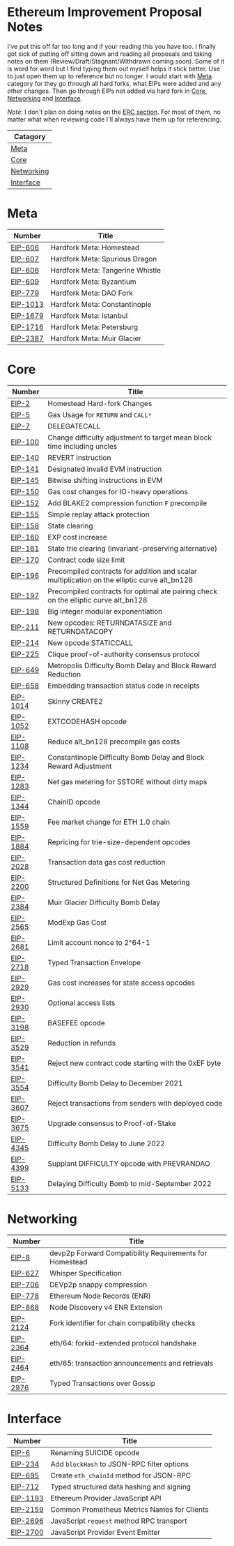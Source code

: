 # Ethereum Improvement Proposal Notes
I've put this off far too long and if your reading this you have too. I finally got sick of putting off sitting down and reading all proposals and taking notes on them (Review/Draft/Stagnant/Withdrawn coming soon). Some of it is word for word but I find typing them out myself helps it stick better. Use to just open them up to reference but no longer. I would start with [Meta](https://github.com/0xNazgul/EIP-Notes/edit/main/README.md#meta) category for they go through all hard forks, what EIPs were added and any other changes. Then go through EIPs not added via hard fork in [Core](https://github.com/0xNazgul/EIP-Notes/edit/main/README.md#core), [Networking](https://github.com/0xNazgul/EIP-Notes/edit/main/README.md#networking) and [Interface](https://github.com/0xNazgul/EIP-Notes/edit/main/README.md#interface). 

*Note*: I don't plan on doing notes on the [ERC section](https://eips.ethereum.org/erc). For most of them, no matter what when reviewing code I'll always have them up for referencing.

| Catagory | 
|-----------------------------------------------------------------------------------------------------------------------------------------------------------------------|
| [Meta](https://github.com/0xNazgul/EIP-Notes/edit/main/README.md#meta) |
| [Core](https://github.com/0xNazgul/EIP-Notes/edit/main/README.md#core) |
| [Networking](https://github.com/0xNazgul/EIP-Notes/edit/main/README.md#networking) |
| [Interface](https://github.com/0xNazgul/EIP-Notes/edit/main/README.md#interface) |

# Meta
| Number | Title
|--------------------------------------------------------------------|------------------------------------------------------------------------------------------------|
| [EIP-606](https://github.com/0xNazgul/EIP-Notes/blob/main/Meta/EIP-606-Homestead.md) | Hardfork Meta: Homestead |
| [EIP-607](https://github.com/0xNazgul/EIP-Notes/blob/main/Meta/EIP-607-Spurious-Dragon.md) | Hardfork Meta: Spurious Dragon |
| [EIP-608](https://github.com/0xNazgul/EIP-Notes/blob/main/Meta/EIP-608-Tangerine-Whistle.md) | Hardfork Meta: Tangerine Whistle |
| [EIP-609](https://github.com/0xNazgul/EIP-Notes/blob/main/Meta/EIP-609-Byzantium.md) | Hardfork Meta: Byzantium |
| [EIP-779](https://github.com/0xNazgul/EIP-Notes/blob/main/Meta/EIP-779-DAO-Fork.md) | Hardfork Meta: DAO Fork |
| [EIP-1013](https://github.com/0xNazgul/EIP-Notes/blob/main/Meta/EIP-1013-Constantinople.md) | Hardfork Meta: Constantinople |
| [EIP-1679](https://github.com/0xNazgul/EIP-Notes/blob/main/Meta/EIP-1679-Istanbul.md) | Hardfork Meta: Istanbul |
| [EIP-1716](https://github.com/0xNazgul/EIP-Notes/blob/main/Meta/EIP-1716-Petersburg.md) | Hardfork Meta: Petersburg |
| [EIP-2387](https://github.com/0xNazgul/EIP-Notes/blob/main/Meta/EIP-2387-Muir-Glacier.md) | Hardfork Meta: Muir Glacier |


# Core
| Number | Title
|--------------------------------------------------------------------|--------------------------------------------------------------------------------------------------|
| [EIP-2](https://github.com/0xNazgul/EIP-Notes/blob/main/Core/EIP-2-Homestead.md) | Homestead Hard-fork Changes |
| [EIP-5](https://github.com/0xNazgul/EIP-Notes/blob/main/Core/EIP-5-RETURN-CALL.md) |	Gas Usage for `RETURN` and `CALL*` | 
| [EIP-7](https://github.com/0xNazgul/EIP-Notes/blob/main/Core/EIP-7-DELEGATECALL.md)	| DELEGATECALL |
| [EIP-100](https://github.com/0xNazgul/EIP-Notes/blob/main/Core/EIP-100-Change-difficulty-adjustment.md) |	Change difficulty adjustment to target mean block time including uncles |
| [EIP-140](https://github.com/0xNazgul/EIP-Notes/blob/main/Core/EIP-140-REVERT-instruction.md) |	REVERT instruction |
| [EIP-141](https://github.com/0xNazgul/EIP-Notes/blob/main/Core/EIP-141-invalid-EVM-instruction.md) |	Designated invalid EVM instruction |
| [EIP-145](https://github.com/0xNazgul/EIP-Notes/blob/main/Core/EIP-145-Bitwise-shifting.md)	| Bitwise shifting instructions in EVM |
| [EIP-150](https://github.com/0xNazgul/EIP-Notes/blob/main/Core/EIP-150-Gas-cost-changes.md) |	Gas cost changes for IO-heavy operations |
| [EIP-152](https://github.com/0xNazgul/EIP-Notes/blob/main/Core/EIP-152-Add-BLAKE2.md) |	Add BLAKE2 compression function `F` precompile |
| [EIP-155](https://github.com/0xNazgul/EIP-Notes/blob/main/Core/EIP-155-Simple-replay-attack-protection.md) |	Simple replay attack protection |
| [EIP-158](https://github.com/0xNazgul/EIP-Notes/blob/main/Core/EIP-158-State-clearing.md) |	State clearing |
| [EIP-160](https://github.com/0xNazgul/EIP-Notes/blob/main/Core/EIP-160-EXP-cost-increase.md) |	EXP cost increase |
| [EIP-161](https://github.com/0xNazgul/EIP-Notes/blob/main/Core/EIP-161-State-trie-clearing.md) |	State trie clearing (invariant-preserving alternative) |
| [EIP-170](https://github.com/0xNazgul/EIP-Notes/blob/main/Core/EIP-170-Contract-code-size-limit.md) |	Contract code size limit |
| [EIP-196](https://github.com/0xNazgul/EIP-Notes/blob/main/Core/EIP-196-Precompiled-contracts-for-addition.md) |	Precompiled contracts for addition and scalar multiplication on the elliptic curve alt_bn128 |
| [EIP-197](https://github.com/0xNazgul/EIP-Notes/blob/main/Core/EIP-197-Precompiled-contracts-for-optimal.md) |	Precompiled contracts for optimal ate pairing check on the elliptic curve alt_bn128 |
| [EIP-198](https://github.com/0xNazgul/EIP-Notes/blob/main/Core/EIP-198-Big-integer-modular-exponentiation.md) |	Big integer modular exponentiation |
| [EIP-211](https://github.com/0xNazgul/EIP-Notes/blob/main/Core/EIP-211-RETURNDATASIZE-RETURNDATACOPY.md) |	New opcodes: RETURNDATASIZE and RETURNDATACOPY |
| [EIP-214](https://github.com/0xNazgul/EIP-Notes/blob/main/Core/EIP-214-STATICCALL.md) |	New opcode STATICCALL |
| [EIP-225](https://github.com/0xNazgul/EIP-Notes/blob/main/Core/EIP-225-Clique-proof-of-authority.md) |	Clique proof-of-authority consensus protocol |
| [EIP-649](https://github.com/0xNazgul/EIP-Notes/blob/main/Core/EIP-649-Metropolis-Difficulty-Bomb.md) |	Metropolis Difficulty Bomb Delay and Block Reward Reduction |
| [EIP-658](https://github.com/0xNazgul/EIP-Notes/blob/main/Core/EIP-658-Embedding-transaction.md) |	Embedding transaction status code in receipts |
| [EIP-1014](https://github.com/0xNazgul/EIP-Notes/blob/main/Core/EIP-1014-Skinny-CREATE2.md) | Skinny CREATE2 |
| [EIP-1052](https://github.com/0xNazgul/EIP-Notes/blob/main/Core/EIP-1052-EXTCODEHASH.md) | EXTCODEHASH opcode |
| [EIP-1108](https://github.com/0xNazgul/EIP-Notes/blob/main/Core/EIP-1108-Reduce-alt_bn128.md) | Reduce alt_bn128 precompile gas costs |
| [EIP-1234](https://github.com/0xNazgul/EIP-Notes/blob/main/Core/EIP-1234-Constantinople-Difficulty-Bomb-Delay.md) | Constantinople Difficulty Bomb Delay and Block Reward Adjustment |
| [EIP-1283](https://github.com/0xNazgul/EIP-Notes/blob/main/Core/EIP-1283-Net-gas-metering.md) | Net gas metering for SSTORE without dirty maps |
| [EIP-1344](https://github.com/0xNazgul/EIP-Notes/blob/main/Core/EIP-1344-ChainID.md) | ChainID opcode |
| [EIP-1559](https://github.com/0xNazgul/EIP-Notes/blob/main/Core/EIP-1559-Fee-market-change.md) | Fee market change for ETH 1.0 chain |
| [EIP-1884](https://github.com/0xNazgul/EIP-Notes/blob/main/Core/EIP-1884-Repricing-for-trie-size.md) | Repricing for trie-size-dependent opcodes |
| [EIP-2028](https://github.com/0xNazgul/EIP-Notes/blob/main/Core/EIP-2028-Transaction-data-gas.md) | Transaction data gas cost reduction |
| [EIP-2200](https://github.com/0xNazgul/EIP-Notes/blob/main/Core/EIP-2200-Structured-Definitions.md) | Structured Definitions for Net Gas Metering |
| [EIP-2384](https://github.com/0xNazgul/EIP-Notes/blob/main/Core/EIP-2384-Muir-Glacier-Difficulty.md) | Muir Glacier Difficulty Bomb Delay |
| [EIP-2565](https://github.com/0xNazgul/EIP-Notes/blob/main/Core/EIP-2565-ModExp-Gas-Cost.md) | ModExp Gas Cost |
| [EIP-2681](https://github.com/0xNazgul/EIP-Notes/blob/main/Core/EIP-2681-Limit-account-nonce.md) | Limit account nonce to 2^64-1 |
| [EIP-2718](https://github.com/0xNazgul/EIP-Notes/blob/main/Core/EIP-2718-Typed-Transaction-Envelope.md) | Typed Transaction Envelope |
| [EIP-2929](https://github.com/0xNazgul/EIP-Notes/blob/main/Core/EIP-2929-Gas-cost-increases.md) | Gas cost increases for state access opcodes |
| [EIP-2930](https://github.com/0xNazgul/EIP-Notes/blob/main/Core/EIP-2930-Optional-access-lists.md) | Optional access lists |
| [EIP-3198](https://github.com/0xNazgul/EIP-Notes/blob/main/Core/EIP-3198-BASEFEE-opcode.md) | BASEFEE opcode |
| [EIP-3529](https://github.com/0xNazgul/EIP-Notes/blob/main/Core/EIP-3529-Reduction-in-refunds.md) | Reduction in refunds |
| [EIP-3541](https://github.com/0xNazgul/EIP-Notes/blob/main/Core/EIP-3541-Reject-new-contract-code.md) | Reject new contract code starting with the 0xEF byte |
| [EIP-3554](https://github.com/0xNazgul/EIP-Notes/blob/main/Core/EIP-3554-Difficulty-Bomb-Delay.md) | Difficulty Bomb Delay to December 2021 |
| [EIP-3607](https://github.com/0xNazgul/EIP-Notes/blob/main/Core/EIP-3607-Reject-transactions.md) | Reject transactions from senders with deployed code |
| [EIP-3675](https://github.com/0xNazgul/EIP-Notes/blob/main/Core/EIP-3675-Upgrade-consensus.md) | Upgrade consensus to Proof-of-Stake |
| [EIP-4345](https://github.com/0xNazgul/EIP-Notes/blob/main/Core/EIP-4345-Difficulty-Bomb-Delay.md) | Difficulty Bomb Delay to June 2022 |
| [EIP-4399](https://github.com/0xNazgul/EIP-Notes/blob/main/Core/EIP-4345-Difficulty-Bomb-Delay.md) | Supplant DIFFICULTY opcode with PREVRANDAO |
| [EIP-5133](https://github.com/0xNazgul/EIP-Notes/blob/main/Core/EIP-5133-Delaying-Difficulty-Bomb.md) | Delaying Difficulty Bomb to mid-September 2022 |

# Networking
| Number | Title
|--------------------------------------------------------------------|------------------------------------------------------------------------------------------------|
| [EIP-8](https://github.com/0xNazgul/EIP-Notes/blob/main/Networking/EIP-8-devp2p-Forward.md) | devp2p Forward Compatibility Requirements for Homestead |
| [EIP-627](https://github.com/0xNazgul/EIP-Notes/blob/main/Networking/EIP-627-Whisper-Specification.md) | Whisper Specification |
| [EIP-706](https://github.com/0xNazgul/EIP-Notes/blob/main/Networking/EIP-706-DEVp2p-snappy-compression.md) | DEVp2p snappy compression |
| [EIP-778](https://github.com/0xNazgul/EIP-Notes/blob/main/Networking/EIP-778-Ethereum-Node-Records.md) | Ethereum Node Records (ENR) |
| [EIP-868](https://github.com/0xNazgul/EIP-Notes/blob/main/Networking/EIP-868-Node-Discovery.md) | Node Discovery v4 ENR Extension |
| [EIP-2124](https://github.com/0xNazgul/EIP-Notes/blob/main/Networking/EIP-2124-Fork-identifier-for-chain.md) | Fork identifier for chain compatibility checks |
| [EIP-2364](https://github.com/0xNazgul/EIP-Notes/blob/main/Networking/EIP-2364-eth6-forkid-extended.md) | eth/64: forkid-extended protocol handshake |
| [EIP-2464](https://github.com/0xNazgul/EIP-Notes/blob/main/Networking/EIP-2464-eth65-transaction-announcements.md) | eth/65: transaction announcements and retrievals |
| [EIP-2976](https://github.com/0xNazgul/EIP-Notes/blob/main/Networking/EIP-2976-Typed-Transactions-over-Gossip.md) | Typed Transactions over Gossip |

# Interface
| Number | Title
|--------------------------------------------------------------------|------------------------------------------------------------------------------------------------|
| [EIP-6](https://github.com/0xNazgul/EIP-Notes/blob/main/Interface/EIP-6-Renaming-SUICIDE.md) | Renaming SUICIDE opcode |
| [EIP-234](https://github.com/0xNazgul/EIP-Notes/blob/main/Interface/EIP-234-Add-blockHash.md) | Add `blockHash` to JSON-RPC filter options |
| [EIP-695](https://github.com/0xNazgul/EIP-Notes/blob/main/Interface/EIP-695-Create-eth_chainId-method%20.md) | Create `eth_chainId` method for JSON-RPC |
| [EIP-712]() | Typed structured data hashing and signing |
| [EIP-1193]() | Ethereum Provider JavaScript API |
| [EIP-2159]() | Common Prometheus Metrics Names for Clients |
| [EIP-2696]() | JavaScript `request` method RPC transport |
| [EIP-2700]() | JavaScript Provider Event Emitter |
